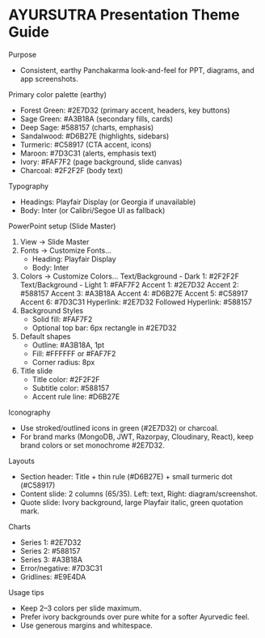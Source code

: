 # AYURSUTRA Presentation Theme Guide

Purpose
- Consistent, earthy Panchakarma look-and-feel for PPT, diagrams, and app screenshots.

Primary color palette (earthy)
- Forest Green: #2E7D32 (primary accent, headers, key buttons)
- Sage Green: #A3B18A (secondary fills, cards)
- Deep Sage: #588157 (charts, emphasis)
- Sandalwood: #D6B27E (highlights, sidebars)
- Turmeric: #C58917 (CTA accent, icons)
- Maroon: #7D3C31 (alerts, emphasis text)
- Ivory: #FAF7F2 (page background, slide canvas)
- Charcoal: #2F2F2F (body text)

Typography
- Headings: Playfair Display (or Georgia if unavailable)
- Body: Inter (or Calibri/Segoe UI as fallback)

PowerPoint setup (Slide Master)
1) View -> Slide Master
2) Fonts -> Customize Fonts...
   - Heading: Playfair Display
   - Body: Inter
3) Colors -> Customize Colors...
   Text/Background - Dark 1: #2F2F2F
   Text/Background - Light 1: #FAF7F2
   Accent 1: #2E7D32
   Accent 2: #588157
   Accent 3: #A3B18A
   Accent 4: #D6B27E
   Accent 5: #C58917
   Accent 6: #7D3C31
   Hyperlink: #2E7D32
   Followed Hyperlink: #588157
4) Background Styles
   - Solid fill: #FAF7F2
   - Optional top bar: 6px rectangle in #2E7D32
5) Default shapes
   - Outline: #A3B18A, 1pt
   - Fill: #FFFFFF or #FAF7F2
   - Corner radius: 8px
6) Title slide
   - Title color: #2F2F2F
   - Subtitle color: #588157
   - Accent rule line: #D6B27E

Iconography
- Use stroked/outlined icons in green (#2E7D32) or charcoal.
- For brand marks (MongoDB, JWT, Razorpay, Cloudinary, React), keep brand colors or set monochrome #2E7D32.

Layouts
- Section header: Title + thin rule (#D6B27E) + small turmeric dot (#C58917)
- Content slide: 2 columns (65/35). Left: text, Right: diagram/screenshot.
- Quote slide: Ivory background, large Playfair italic, green quotation mark.

Charts
- Series 1: #2E7D32
- Series 2: #588157
- Series 3: #A3B18A
- Error/negative: #7D3C31
- Gridlines: #E9E4DA

Usage tips
- Keep 2–3 colors per slide maximum.
- Prefer ivory backgrounds over pure white for a softer Ayurvedic feel.
- Use generous margins and whitespace.

